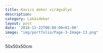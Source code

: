 ```yaml
---
title: Kavics dekor virágvályú
description:
category: Lakásdekor
layout: post
date: '2018-11-22T00:00:00+01:00'
image: "img/portfolio/Page-3-Image-13.png"
---
```

50x50x50cm 
